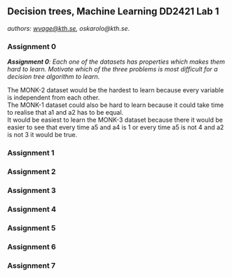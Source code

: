## Decision trees, Machine Learning DD2421 Lab 1

_authors: wvage@kth.se, oskarolo@kth.se_.


### Assignment 0
_**Assignment 0**: Each one of the datasets has properties which makes
them hard to learn. Motivate which of the three problems is most
difficult for a decision tree algorithm to learn_.

The MONK-2 dataset would be the hardest to learn because every variable is independent from each other.  
The MONK-1 dataset could also be hard to learn because it could take time to realise that a1 and a2 has to be equal.  
It would be easiest to learn the MONK-3 dataset because there it would be easier to see that every time a5 and a4 is 1 or every time a5 is not 4 and a2 is not 3 it would be true. 

### Assignment 1

### Assignment 2

### Assignment 3

### Assignment 4

### Assignment 5

### Assignment 6

### Assignment 7
